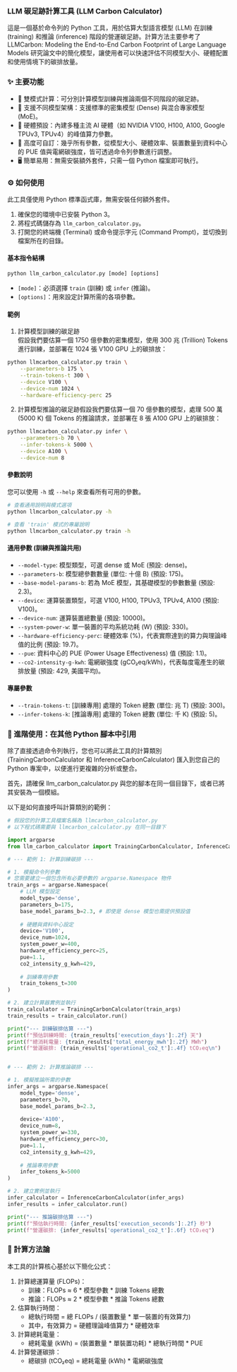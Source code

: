### LLM 碳足跡計算工具 (LLM Carbon Calculator)
這是一個基於命令列的 Python 工具，用於估算大型語言模型 (LLM) 在訓練 (training) 和推論 (inference) 階段的營運碳足跡。計算方法主要參考了 LLMCarbon: Modeling the End-to-End Carbon Footprint of Large Language Models 研究論文中的簡化模型，讓使用者可以快速評估不同模型大小、硬體配置和使用情境下的碳排放量。
### ✨ 主要功能
* 🧮 雙模式計算：可分別計算模型訓練與推論兩個不同階段的碳足跡。  
* 🤖 支援不同模型架構：支援標準的密集模型 (Dense) 與混合專家模型 (MoE)。  
* 🔌 硬體預設：內建多種主流 AI 硬體（如 NVIDIA V100, H100, A100, Google TPUv3, TPUv4）的峰值算力參數。  
* 🔧 高度可自訂：幾乎所有參數，從模型大小、硬體效率、裝置數量到資料中心的 PUE 值與電網碳強度，皆可透過命令列參數進行調整。
* 🖥️ 簡單易用：無需安裝額外套件，只需一個 Python 檔案即可執行。

### ⚙️ 如何使用
此工具僅使用 Python 標準函式庫，無需安裝任何額外套件。
1. 確保您的環境中已安裝 Python 3。
2. 將程式碼儲存為 `llm_carbon_calculator.py`。
3. 打開您的終端機 (Terminal) 或命令提示字元 (Command Prompt)，並切換到檔案所在的目錄。

#### 基本指令結構
``` python
python llm_carbon_calculator.py [mode] [options]
```
* `[mode]`：必須選擇 `train` (訓練) 或 `infer` (推論)。
* `[options]`：用來設定計算所需的各項參數。  
#### 範例  

1. 計算模型訓練的碳足跡  
假設我們要估算一個 1750 億參數的密集模型，使用 300 兆 (Trillion) Tokens 進行訓練，並部署在 1024 張 V100 GPU 上的碳排放：
``` bash
python llmcarbon_calculator.py train \
    --parameters-b 175 \
    --train-tokens-t 300 \
    --device V100 \
    --device-num 1024 \
    --hardware-efficiency-perc 25
```
2. 計算模型推論的碳足跡假設我們要估算一個 70 億參數的模型，處理 500 萬 (5000 K) 個 Tokens 的推論請求，並部署在 8 張 A100 GPU 上的碳排放：
``` bash
python llmcarbon_calculator.py infer \
    --parameters-b 70 \
    --infer-tokens-k 5000 \
    --device A100 \
    --device-num 8
```
#### 參數說明  
您可以使用 `-h` 或 `--help` 來查看所有可用的參數。
```bash
# 查看通用說明與模式選項
python llmcarbon_calculator.py -h

# 查看 'train' 模式的專屬說明
python llmcarbon_calculator.py train -h
```

#### 通用參數 (訓練與推論共用)
* `--model-type`: 模型類型，可選 dense 或 MoE (預設: dense)。　　
* `--parameters-b`: 模型總參數數量 (單位: 十億 B) (預設: 175)。
* `--base-model-params-b`: 若為 MoE 模型，其基礎模型的參數數量 (預設: 2.3)。
* `--device`: 運算裝置類型，可選 V100, H100, TPUv3, TPUv4, A100 (預設: V100)。
* `--device-num`: 運算裝置總數量 (預設: 10000)。
* `--system-power-w`: 單一裝置的平均系統功耗 (W) (預設: 330)。
* `--hardware-efficiency-perc`: 硬體效率 (%)，代表實際達到的算力與理論峰值的比例 (預設: 19.7)。
* `--pue`: 資料中心的 PUE (Power Usage Effectiveness) 值 (預設: 1.1)。
* `--co2-intensity-g-kwh`: 電網碳強度 (gCO₂eq/kWh)，代表每度電產生的碳排放量 (預設: 429, 美國平均)。
#### 專屬參數
* `--train-tokens-t`: [訓練專用] 處理的 Token 總數 (單位: 兆 T) (預設: 300)。
* `--infer-tokens-k`: [推論專用] 處理的 Token 總數 (單位: 千 K) (預設: 5)。

### 🚀 進階使用：在其他 Python 腳本中引用
除了直接透過命令列執行，您也可以將此工具的計算類別 (TrainingCarbonCalculator 和 InferenceCarbonCalculator) 匯入到您自己的 Python 專案中，以便進行更複雜的分析或整合。

首先，請確保 llm_carbon_calculator.py 與您的腳本在同一個目錄下，或者已將其安裝為一個模組。

以下是如何直接呼叫計算類別的範例：
```python
# 假設您的計算工具檔案名稱為 llmcarbon_calculator.py
# 以下程式碼需要與 llmcarbon_calculator.py 在同一目錄下

import argparse
from llm_carbon_calculator import TrainingCarbonCalculator, InferenceCarbonCalculator

# --- 範例 1: 計算訓練碳排 ---

# 1. 模擬命令列參數
# 您需要建立一個包含所有必要參數的 argparse.Namespace 物件
train_args = argparse.Namespace(
    # LLM 模型設定
    model_type='dense',
    parameters_b=175,
    base_model_params_b=2.3, # 即使是 dense 模型也需提供預設值
    
    # 硬體與資料中心設定
    device='V100',
    device_num=1024,
    system_power_w=400,
    hardware_efficiency_perc=25,
    pue=1.1,
    co2_intensity_g_kwh=429,
    
    # 訓練專用參數
    train_tokens_t=300
)

# 2. 建立計算器實例並執行
train_calculator = TrainingCarbonCalculator(train_args)
train_results = train_calculator.run()

print("--- 訓練碳排估算 ---")
print(f"預估訓練時間: {train_results['execution_days']:.2f} 天")
print(f"總消耗電量: {train_results['total_energy_mwh']:.2f} MWh")
print(f"營運碳排: {train_results['operational_co2_t']:.4f} tCO₂eq\n")


# --- 範例 2: 計算推論碳排 ---

# 1. 模擬推論所需的參數
infer_args = argparse.Namespace(
    model_type='dense',
    parameters_b=70,
    base_model_params_b=2.3,
    
    device='A100',
    device_num=8,
    system_power_w=330,
    hardware_efficiency_perc=30,
    pue=1.1,
    co2_intensity_g_kwh=429,
    
    # 推論專用參數
    infer_tokens_k=5000
)

# 2. 建立實例並執行
infer_calculator = InferenceCarbonCalculator(infer_args)
infer_results = infer_calculator.run()

print("--- 推論碳排估算 ---")
print(f"預估執行時間: {infer_results['execution_seconds']:.2f} 秒")
print(f"營運碳排: {infer_results['operational_co2_t']:.6f} tCO₂eq")
```

### 🔬 計算方法論
本工具的計算核心基於以下簡化公式：
1. 計算總運算量 (FLOPs)：
    * 訓練：FLOPs ≈ 6 * 模型參數 * 訓練 Tokens 總數
    * 推論：FLOPs ≈ 2 * 模型參數 * 推論 Tokens 總數
2. 估算執行時間：
    * 總執行時間 = 總 FLOPs / (裝置數量 * 單一裝置的有效算力)
    * 其中，有效算力 = 硬體理論峰值算力 * 硬體效率
3. 計算總耗電量：
    * 總耗電量 (kWh) = (裝置數量 * 單裝置功耗) * 總執行時間 * PUE
4. 計算營運碳排：
    * 總碳排 (tCO₂eq) = 總耗電量 (kWh) * 電網碳強度
